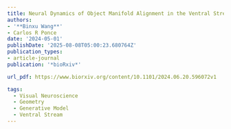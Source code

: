 ```yaml
---
title: Neural Dynamics of Object Manifold Alignment in the Ventral Stream
authors:
- '**Binxu Wang**'
- Carlos R Ponce
date: '2024-05-01'
publishDate: '2025-08-08T05:00:23.680764Z'
publication_types:
- article-journal
publication: '*bioRxiv*'

url_pdf: https://www.biorxiv.org/content/10.1101/2024.06.20.596072v1

tags:
  - Visual Neuroscience
  - Geometry
  - Generative Model
  - Ventral Stream
---
```

